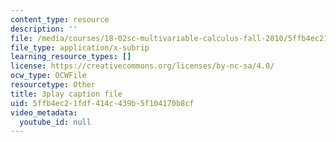 ```yaml
---
content_type: resource
description: ''
file: /media/courses/18-02sc-multivariable-calculus-fall-2010/5ffb4ec21fdf414c439b5f104170b8cf_ocdM30Wm_8g.srt
file_type: application/x-subrip
learning_resource_types: []
license: https://creativecommons.org/licenses/by-nc-sa/4.0/
ocw_type: OCWFile
resourcetype: Other
title: 3play caption file
uid: 5ffb4ec2-1fdf-414c-439b-5f104170b8cf
video_metadata:
  youtube_id: null
---
```

